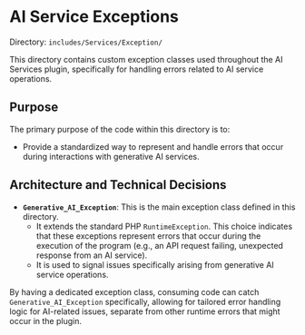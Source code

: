 # AI Service Exceptions

Directory: `includes/Services/Exception/`

This directory contains custom exception classes used throughout the AI Services plugin, specifically for handling errors related to AI service operations.

## Purpose

The primary purpose of the code within this directory is to:

- Provide a standardized way to represent and handle errors that occur during interactions with generative AI services.

## Architecture and Technical Decisions

- **`Generative_AI_Exception`**: This is the main exception class defined in this directory.
    - It extends the standard PHP `RuntimeException`. This choice indicates that these exceptions represent errors that occur during the execution of the program (e.g., an API request failing, unexpected response from an AI service).
    - It is used to signal issues specifically arising from generative AI service operations.

By having a dedicated exception class, consuming code can catch `Generative_AI_Exception` specifically, allowing for tailored error handling logic for AI-related issues, separate from other runtime errors that might occur in the plugin.
